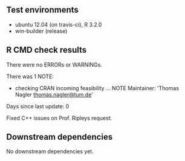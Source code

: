 ## Test environments
* ubuntu 12.04 (on travis-ci), R 3.2.0
* win-builder (release)

## R CMD check results
There were no ERRORs or WARNINGs. 

There was 1 NOTE:

* checking CRAN incoming feasibility ... NOTE
Maintainer: 'Thomas Nagler <thomas.nagler@tum.de>'

Days since last update: 0


  Fixed C++ issues on Prof. Ripleys request.

## Downstream dependencies
No downstream dependencies yet.
